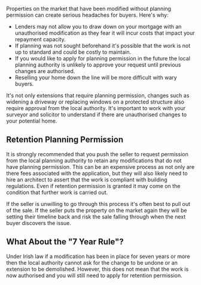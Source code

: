 
Properties on the market that have been modified without planning permission can create serious headaches for buyers. Here's why:  

* Lenders may not allow you to draw down on your mortgage with an unauthorised modification as they fear it will incur costs that impact your repayment capacity.  
* If planning was not sought beforehand it's possible that the work is not up to standard and could be costly to maintain.  
* If you would like to apply for planning permission in the future the local planning authority is unlikely to approve your request until previous changes are authorised.  
* Reselling your home down the line will be more difficult with wary buyers.

It's not only extensions that require planning permission, changes such as widening a driveway or replacing windows on a protected structure also require approval from the local authority. It's important to work with your surveyor and solicitor to understand if there are unauthorised changes to your potential home. 

## Retention Planning Permission

It is strongly recommended that you push the seller to request permission from the local planning authority to retain any modifications that do not have planning permission. This can be an expensive process as not only are there fees associated with the application, but they will also likely need to hire an architect to assert that the work is compliant with building regulations. Even if retention permission is granted it may come on the condition that further work is carried out. 

If the seller is unwilling to go through this process it's often best to pull out of the sale. If the seller puts the property on the market again they will be setting their timeline back and risk the sale falling through when the next buyer discovers the issue. 

## What About the "7 Year Rule"?

Under Irish law if a modification has been in place for seven years or more then the local authority cannot ask for the change to be undone or an extension to be demolished. However, this does not mean that the work is now authorised and you will still need to apply for retention permission. 